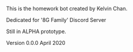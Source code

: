This is the homework bot created by Kelvin Chan.

Dedicated for '8G Family' Discord Server

Still in ALPHA prototype.

Version 0.0.0 April 2020
